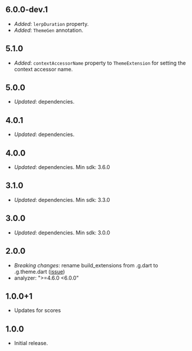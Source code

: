 ## 6.0.0-dev.1

- *Added*: `lerpDuration` property.
- *Added*: `ThemeGen` annotation.

## 5.1.0

- *Added*: `contextAccessorName` property to `ThemeExtension` for setting the context accessor name.

## 5.0.0

- *Updated*: dependencies.

## 4.0.1

- *Updated*: dependencies.

## 4.0.0

- *Updated*: dependencies. Min sdk: 3.6.0

## 3.1.0

- *Updated*: dependencies. Min sdk: 3.3.0

## 3.0.0

- *Updated*: dependencies. Min sdk: 3.0.0

## 2.0.0

- *Breaking changes*: rename build_extensions from .g.dart to .g.theme.dart ([issue](https://github.com/pro100andrey/theme_extensions_builder/issues/2))
- analyzer: ">=4.6.0 <6.0.0"

## 1.0.0+1

- Updates for scores

## 1.0.0

- Initial release.
